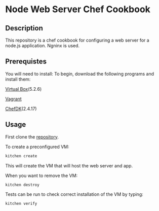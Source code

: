 # Node Web Server Chef Cookbook

## Description
This repository is a chef cookbook for configuring a web server for a node.js application. Ngninx is used.

## Prerequistes
You will need to install:
To begin, download the following programs and install them:

[Virtual Box](https://www.virtualbox.org/wiki/Downloads)(5.2.6)

[Vagrant](https://www.vagrantup.com/downloads.html)

[ChefDK](https://downloads.chef.io/chefdk)(2.4.17)

## Usage

First clone the [repository](https://github.com/HirakN/NodeCookbook).

To create a preconfigured VM:

```bash
kitchen create
```
This will create the VM that will host the web server and app.

When you want to remove the VM:

```bash
kitchen destroy
```

Tests can be run to check correct installation of the VM by typing:

```bash
kitchen verify
```
